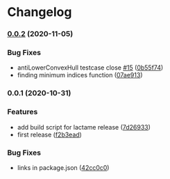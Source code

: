# Changelog

### [0.0.2](https://www.github.com/mljs/direct-optimization/compare/v0.0.1...v0.0.2) (2020-11-05)


### Bug Fixes

* antiLowerConvexHull testcase close [#15](https://www.github.com/mljs/direct-optimization/issues/15) ([0b55f74](https://www.github.com/mljs/direct-optimization/commit/0b55f74e3d7fe631a7b222038255b14de5faca2d))
* finding minimum indices function ([07ae913](https://www.github.com/mljs/direct-optimization/commit/07ae913321ee6c0f7dc24dcbabfe7cf22f31716c))

### 0.0.1 (2020-10-31)


### Features

* add build script for lactame release ([7d26933](https://www.github.com/mljs/direct-optimization/commit/7d26933f89cfb053065d0a82b9cfbd4458dd8946))
* first release ([f2b3ead](https://www.github.com/mljs/direct-optimization/commit/f2b3ead65aabdd065ee0d7334fe481bbd5c18aa2))


### Bug Fixes

* links in package.json ([42cc0c0](https://www.github.com/mljs/direct-optimization/commit/42cc0c0041a19a6c07a06bafb4630e553afc02f4))
